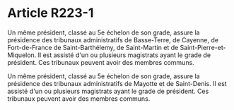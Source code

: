 # Article R223-1

Un même président, classé au 5e échelon de son grade, assure la présidence des tribunaux administratifs de Basse-Terre, de Cayenne, de Fort-de-France de Saint-Barthélemy, de Saint-Martin et de Saint-Pierre-et-Miquelon. Il est assisté d'un ou plusieurs magistrats ayant le grade de président. Ces tribunaux peuvent avoir des membres communs.

Un même président, classé au 5e échelon de son grade, assure la présidence des tribunaux administratifs de Mayotte et de Saint-Denis. Il est assisté d'un ou plusieurs magistrats ayant le grade de président. Ces tribunaux peuvent avoir des membres communs.
